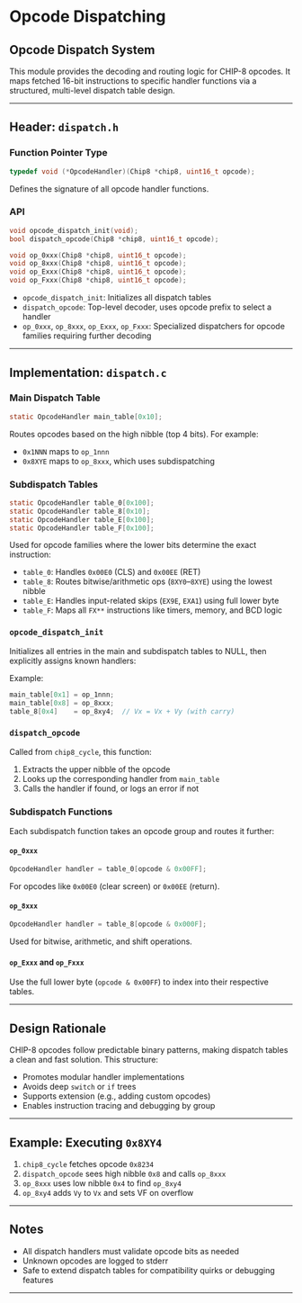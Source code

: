 # Opcode Dispatching

## Opcode Dispatch System

This module provides the decoding and routing logic for CHIP-8 opcodes. It maps fetched 16-bit instructions to specific handler functions via a structured, multi-level dispatch table design.

---

## Header: `dispatch.h`

### Function Pointer Type

```c
typedef void (*OpcodeHandler)(Chip8 *chip8, uint16_t opcode);
```

Defines the signature of all opcode handler functions.

### API

```c
void opcode_dispatch_init(void);
bool dispatch_opcode(Chip8 *chip8, uint16_t opcode);

void op_0xxx(Chip8 *chip8, uint16_t opcode);
void op_8xxx(Chip8 *chip8, uint16_t opcode);
void op_Exxx(Chip8 *chip8, uint16_t opcode);
void op_Fxxx(Chip8 *chip8, uint16_t opcode);
```

- `opcode_dispatch_init`: Initializes all dispatch tables
- `dispatch_opcode`: Top-level decoder, uses opcode prefix to select a handler
- `op_0xxx`, `op_8xxx`, `op_Exxx`, `op_Fxxx`: Specialized dispatchers for opcode families requiring further decoding

---

## Implementation: `dispatch.c`

### Main Dispatch Table

```c
static OpcodeHandler main_table[0x10];
```

Routes opcodes based on the high nibble (top 4 bits). For example:
- `0x1NNN` maps to `op_1nnn`
- `0x8XYE` maps to `op_8xxx`, which uses subdispatching

### Subdispatch Tables

```c
static OpcodeHandler table_0[0x100];
static OpcodeHandler table_8[0x10];
static OpcodeHandler table_E[0x100];
static OpcodeHandler table_F[0x100];
```

Used for opcode families where the lower bits determine the exact instruction:

- `table_0`: Handles `0x00E0` (CLS) and `0x00EE` (RET)
- `table_8`: Routes bitwise/arithmetic ops (`8XY0`–`8XYE`) using the lowest nibble
- `table_E`: Handles input-related skips (`EX9E`, `EXA1`) using full lower byte
- `table_F`: Maps all `FX**` instructions like timers, memory, and BCD logic

### `opcode_dispatch_init`

Initializes all entries in the main and subdispatch tables to NULL, then explicitly assigns known handlers:

Example:

```c
main_table[0x1] = op_1nnn;
main_table[0x8] = op_8xxx;
table_8[0x4]    = op_8xy4;  // Vx = Vx + Vy (with carry)
```

### `dispatch_opcode`

Called from `chip8_cycle`, this function:
1. Extracts the upper nibble of the opcode
2. Looks up the corresponding handler from `main_table`
3. Calls the handler if found, or logs an error if not

### Subdispatch Functions

Each subdispatch function takes an opcode group and routes it further:

#### `op_0xxx`

```c
OpcodeHandler handler = table_0[opcode & 0x00FF];
```

For opcodes like `0x00E0` (clear screen) or `0x00EE` (return).

#### `op_8xxx`

```c
OpcodeHandler handler = table_8[opcode & 0x000F];
```

Used for bitwise, arithmetic, and shift operations.

#### `op_Exxx` and `op_Fxxx`

Use the full lower byte (`opcode & 0x00FF`) to index into their respective tables.

---

## Design Rationale

CHIP-8 opcodes follow predictable binary patterns, making dispatch tables a clean and fast solution. This structure:

- Promotes modular handler implementations
- Avoids deep `switch` or `if` trees
- Supports extension (e.g., adding custom opcodes)
- Enables instruction tracing and debugging by group

---

## Example: Executing `0x8XY4`

1. `chip8_cycle` fetches opcode `0x8234`
2. `dispatch_opcode` sees high nibble `0x8` and calls `op_8xxx`
3. `op_8xxx` uses low nibble `0x4` to find `op_8xy4`
4. `op_8xy4` adds `Vy` to `Vx` and sets VF on overflow

---

## Notes

- All dispatch handlers must validate opcode bits as needed
- Unknown opcodes are logged to stderr
- Safe to extend dispatch tables for compatibility quirks or debugging features

---
